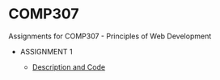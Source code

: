 # COMP307
Assignments for COMP307 - Principles of Web Development

* ASSIGNMENT 1

  * [Description and Code](./ASSIGNMENT1)
